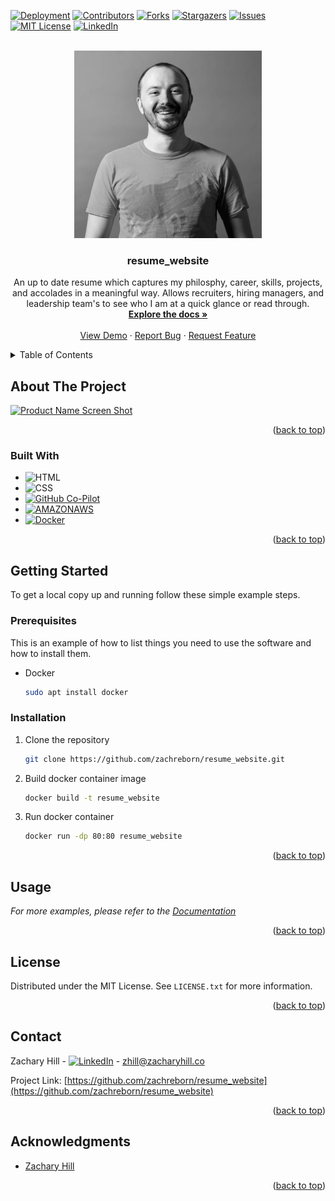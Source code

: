 <!-- Improved compatibility of back to top link: See: https://github.com/othneildrew/Best-README-Template/pull/73 -->
<a name="readme-top"></a>
<!--
*** Thanks for checking out the Best-README-Template. If you have a suggestion
*** that would make this better, please fork the repo and create a pull request
*** or simply open an issue with the tag "enhancement".
*** Don't forget to give the project a star!
*** Thanks again! Now go create something AMAZING! :D
-->



<!-- PROJECT SHIELDS -->
<!--
*** I'm using markdown "reference style" links for readability.
*** Reference links are enclosed in brackets [ ] instead of parentheses ( ).
*** See the bottom of this document for the declaration of the reference variables
*** for contributors-url, forks-url, etc. This is an optional, concise syntax you may use.
*** https://www.markdownguide.org/basic-syntax/#reference-style-links
-->
[![Deployment][github-deployment-shield]][github-deployment-url]
[![Contributors][contributors-shield]][contributors-url]
[![Forks][forks-shield]][forks-url]
[![Stargazers][stars-shield]][stars-url]
[![Issues][issues-shield]][issues-url]
[![MIT License][license-shield]][license-url]
[![LinkedIn][linkedin-shield]][linkedin-url]



<!-- PROJECT LOGO -->
<br />
<div align="center">
  <a href="https://github.com/zachreborn/resume_website">
    <img src="./media/images/ts_zachary_bw.jpg" alt="Logo" width="300" height="300">
  </a>

<h3 align="center">resume_website</h3>

  <p align="center">
    An up to date resume which captures my philosphy, career, skills, projects, and accolades in a meaningful way. Allows recruiters, hiring managers, and leadership team's to see who I am at a quick glance or read through.
    <br />
    <a href="https://github.com/zachreborn/resume_website"><strong>Explore the docs »</strong></a>
    <br />
    <br />
    <a href="https://github.com/zachreborn/resume_website">View Demo</a>
    ·
    <a href="https://github.com/zachreborn/resume_website/issues">Report Bug</a>
    ·
    <a href="https://github.com/zachreborn/resume_website/issues">Request Feature</a>
  </p>
</div>



<!-- TABLE OF CONTENTS -->
<details>
  <summary>Table of Contents</summary>
  <ol>
    <li>
      <a href="#about-the-project">About The Project</a>
      <ul>
        <li><a href="#built-with">Built With</a></li>
      </ul>
    </li>
    <li>
      <a href="#getting-started">Getting Started</a>
      <ul>
        <li><a href="#prerequisites">Prerequisites</a></li>
        <li><a href="#installation">Installation</a></li>
      </ul>
    </li>
    <li><a href="#usage">Usage</a></li>
    <li><a href="#license">License</a></li>
    <li><a href="#contact">Contact</a></li>
    <li><a href="#acknowledgments">Acknowledgments</a></li>
  </ol>
</details>



<!-- ABOUT THE PROJECT -->
## About The Project

[![Product Name Screen Shot][product-screenshot]](https://zacharhill.co)



<p align="right">(<a href="#readme-top">back to top</a>)</p>



### Built With

* ![HTML]
* ![CSS]
* [![GitHub Co-Pilot][github.com]][github-url]
* [![AMAZONAWS][aws.amazon.com]][aws-url]
* [![Docker][docker.com]][docker-url]

<p align="right">(<a href="#readme-top">back to top</a>)</p>



<!-- GETTING STARTED -->
## Getting Started

To get a local copy up and running follow these simple example steps.

### Prerequisites

This is an example of how to list things you need to use the software and how to install them.
* Docker
  ```sh
  sudo apt install docker
  ```

### Installation

1. Clone the repository
   ```sh
   git clone https://github.com/zachreborn/resume_website.git
   ```
2. Build docker container image
   ```sh
   docker build -t resume_website 
   ```
3. Run docker container
    ```sh
    docker run -dp 80:80 resume_website
    ```


<p align="right">(<a href="#readme-top">back to top</a>)</p>



<!-- USAGE EXAMPLES -->
## Usage


_For more examples, please refer to the [Documentation](https://zacharyhill.co)_

<p align="right">(<a href="#readme-top">back to top</a>)</p>


<!-- LICENSE -->
## License

Distributed under the MIT License. See `LICENSE.txt` for more information.

<p align="right">(<a href="#readme-top">back to top</a>)</p>



<!-- CONTACT -->
## Contact

Zachary Hill - [![LinkedIn][linkedin-shield]][linkedin-url] - zhill@zacharyhill.co

Project Link: [https://github.com/zachreborn/resume_website](https://github.com/zachreborn/resume_website)

<p align="right">(<a href="#readme-top">back to top</a>)</p>



<!-- ACKNOWLEDGMENTS -->
## Acknowledgments

* [Zachary Hill](http://zacharhill.co)

<p align="right">(<a href="#readme-top">back to top</a>)</p>



<!-- MARKDOWN LINKS & IMAGES -->
<!-- https://www.markdownguide.org/basic-syntax/#reference-style-links -->
[workflow-build-shield]: https://img.shields.io/github/actions/workflow/status/zachreborn/resume_website/main.yml?style=for-the-badge
[workflow-build-url]: https://github.com/zachreborn/resume_website/actions/workflows/main.yml
[github-deployment-shield]: https://img.shields.io/github/deployments/zachreborn/resume_website/prod?style=for-the-badge
[github-deployment-url]: https://github.com/zachreborn/resume_website/deployments/activity_log?environment=prod
[contributors-shield]: https://img.shields.io/github/contributors/zachreborn/resume_website.svg?style=for-the-badge
[contributors-url]: https://github.com/zachreborn/resume_website/graphs/contributors
[forks-shield]: https://img.shields.io/github/forks/zachreborn/resume_website.svg?style=for-the-badge
[forks-url]: https://github.com/zachreborn/resume_website/network/members
[stars-shield]: https://img.shields.io/github/stars/zachreborn/resume_website.svg?style=for-the-badge
[stars-url]: https://github.com/zachreborn/resume_website/stargazers
[issues-shield]: https://img.shields.io/github/issues/zachreborn/resume_website.svg?style=for-the-badge
[issues-url]: https://github.com/zachreborn/resume_website/issues
[license-shield]: https://img.shields.io/github/license/zachreborn/resume_website.svg?style=for-the-badge
[license-url]: https://github.com/zachreborn/resume_website/blob/master/LICENSE.txt
[linkedin-shield]: https://img.shields.io/badge/-LinkedIn-black.svg?style=for-the-badge&logo=linkedin&colorB=555
[linkedin-url]: https://www.linkedin.com/in/zachary-hill-1b1b5b1a0/
[product-screenshot]: images/screenshot.png
[html]: https://img.shields.io/badge/HTML-E34F26?style=for-the-badge&logo=html5&logoColor=white
[css]: https://img.shields.io/badge/CSS3-1572B6?style=for-the-badge&logo=css3&logoColor=white
[aws.amazon.com]: https://img.shields.io/badge/AMAZONAWS-232F3E?style=for-the-badge&logo=amazonaws&logoColor=white
[aws-url]: https://aws.amazon.com
[docker-url]: https://docker.com
[github.com]: https://img.shields.io/badge/Github-181717?style=for-the-badge&logo=github&logoColor=white
[github-url]: https://github.com
[docker.com]: https://img.shields.io/badge/Docker-2496ED?style=for-the-badge&logo=docker&logoColor=white
[docker-url]: https://docker.com